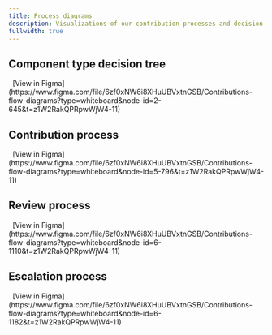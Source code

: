 ```yaml
---
title: Process diagrams
description: Visualizations of our contribution processes and decision trees
fullwidth: true
---
```


## Component type decision tree

<ImgContainer noPadding color="background-default" src="https://www.pinterest-assets.com/AssetLink/74642b4c55mtr72d48dm7l65owfxp303/about-decision-tree-png.png" alt="pending"/>
&nbsp;
[View in Figma](https://www.figma.com/file/6zf0xNW6i8XHuUBVxtnGSB/Contributions-flow-diagrams?type=whiteboard&node-id=2-645&t=z1W2RakQPRpwWjW4-11)

## Contribution process

<ImgContainer noPadding color="background-default" src="https://www.pinterest-assets.com/AssetLink/h4ee8mir0ya7e2sc5j5666mt66c16smr/process-main-png.png" alt="pending"/>
&nbsp;
[View in Figma](https://www.figma.com/file/6zf0xNW6i8XHuUBVxtnGSB/Contributions-flow-diagrams?type=whiteboard&node-id=5-796&t=z1W2RakQPRpwWjW4-11)

## Review process

<ImgContainer noPadding color="background-default" src="https://www.pinterest-assets.com/AssetLink/h0h3m7ua16rs68k4o4y14vvt4l131iw7/process-after-submit-png.png" alt="pending"/>
&nbsp;
[View in Figma](https://www.figma.com/file/6zf0xNW6i8XHuUBVxtnGSB/Contributions-flow-diagrams?type=whiteboard&node-id=6-1110&t=z1W2RakQPRpwWjW4-11)

## Escalation process

<ImgContainer noPadding color="background-default" src="https://www.pinterest-assets.com/AssetLink/43dnsy72tx2aige4dj285jlu436um730/process-escalate-png.png" alt="pending"/>
&nbsp;
[View in Figma](https://www.figma.com/file/6zf0xNW6i8XHuUBVxtnGSB/Contributions-flow-diagrams?type=whiteboard&node-id=6-1182&t=z1W2RakQPRpwWjW4-11)
